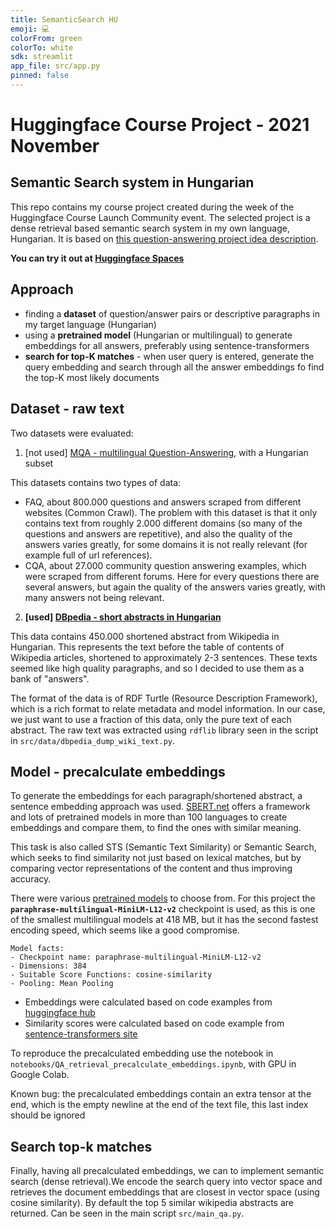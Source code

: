 ```yaml
---
title: SemanticSearch HU
emoji: 💻
colorFrom: green
colorTo: white
sdk: streamlit
app_file: src/app.py
pinned: false
---
```


# Huggingface Course Project - 2021 November
## Semantic Search system in Hungarian

This repo contains my course project created during the week of the Huggingface Course Launch Community event. The selected project is a dense retrieval based semantic search system in my own language, Hungarian. It is based on [this question-answering project idea description](https://discuss.huggingface.co/t/build-a-question-answering-system-in-your-own-language/11570/2).

**You can try it out at [Huggingface Spaces](https://huggingface.co/spaces/Endre/SemanticSearch-HU)**

## Approach
- finding a **dataset** of question/answer pairs or descriptive paragraphs in my target language (Hungarian)
- using a **pretrained model** (Hungarian or multilingual) to generate embeddings for all answers, preferably using sentence-transformers
- **search for top-K matches** - when user query is entered, generate the query embedding and search through all the answer embeddings fo find the top-K most likely documents

## Dataset - raw text

Two datasets were evaluated:
1. [not used] [MQA - multilingual Question-Answering](https://huggingface.co/datasets/clips/mqa), with a Hungarian subset

This datasets contains two types of data:
* FAQ, about 800.000 questions and answers scraped from different websites (Common Crawl). The problem with this dataset is that it only contains text from roughly 2.000 different domains (so many of the questions and answers are repetitive), and also the quality of the answers varies greatly, for some domains it is not really relevant (for example full of url references).
* CQA, about 27.000 community question answering examples, which were scraped from different forums. Here for every questions there are several answers, but again the quality of the answers varies greatly, with many answers not being relevant.

2. **[used] [DBpedia - short abstracts in Hungarian](https://databus.dbpedia.org/dbpedia/text/short-abstracts)**

This data contains 450.000 shortened abstract from Wikipedia in Hungarian. This represents the text before the table of contents of Wikipedia articles, shortened to approximately 2-3 sentences. These texts seemed like high quality paragraphs, and so I decided to use them as a bank of "answers".

The format of the data is of RDF Turtle (Resource Description Framework), which is a rich format to relate metadata and model information. In our case, we just want to use a fraction of this data, only the pure text of each abstract. The raw text was extracted using `rdflib` library seen in the script in `src/data/dbpedia_dump_wiki_text.py`.

## Model - precalculate embeddings

To generate the embeddings for each paragraph/shortened abstract, a sentence embedding approach was used. [SBERT.net](https://www.sbert.net/index.html) offers a framework and lots of pretrained models in more than 100 languages to create embeddings and compare them, to find the ones with similar meaning.

This task is also called STS (Semantic Text Similarity) or Semantic Search, which seeks to find similarity not just based on lexical matches, but by comparing vector representations of the content and thus improving accuracy. 

There were various [pretrained models](https://www.sbert.net/docs/pretrained_models.html#sentence-embedding-models) to choose from. For this project the **`paraphrase-multilingual-MiniLM-L12-v2`** checkpoint is used, as this is one of the smallest multilingual models at 418 MB, but it has the second fastest encoding speed, which seems like a good compromise.

```
Model facts:
- Checkpoint name: paraphrase-multilingual-MiniLM-L12-v2 
- Dimensions: 384
- Suitable Score Functions: cosine-similarity
- Pooling: Mean Pooling
```

- Embeddings were calculated based on code examples from [huggingface hub](https://huggingface.co/sentence-transformers/paraphrase-multilingual-MiniLM-L12-v2)
- Similarity scores were calculated based on code example from [sentence-transformers site](https://www.sbert.net/examples/applications/semantic-search/README.html)

To reproduce the precalculated embedding use the notebook in `notebooks/QA_retrieval_precalculate_embeddings.ipynb`, with GPU in Google Colab.

Known bug: the precalculated embeddings contain an extra tensor at the end, which is the empty newline at the end of the text file, this last index should be ignored

## Search top-k matches

Finally, having all precalculated embeddings, we can to implement semantic search (dense retrieval).We encode the search query into vector space and retrieves the document embeddings that are closest in vector space (using cosine similarity). By default the top 5 similar wikipedia abstracts are returned. Can be seen in the main script `src/main_qa.py`.
